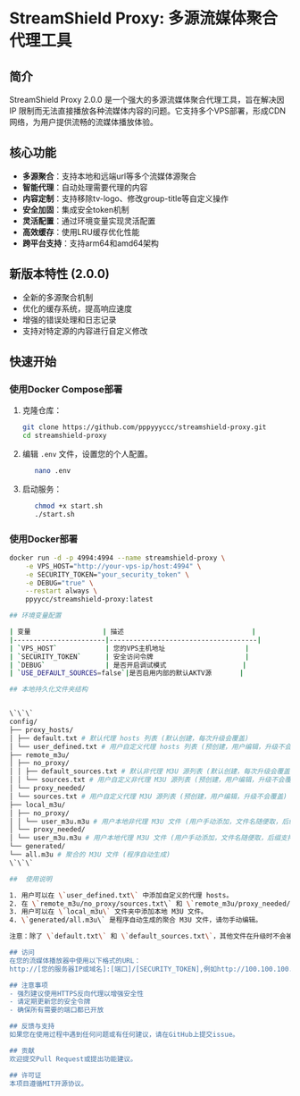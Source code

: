 # StreamShield Proxy: 多源流媒体聚合代理工具

## 简介
StreamShield Proxy 2.0.0 是一个强大的多源流媒体聚合代理工具，旨在解决因 IP 限制而无法直接播放各种流媒体内容的问题。它支持多个VPS部署，形成CDN网络，为用户提供流畅的流媒体播放体验。

## 核心功能
- **多源聚合**：支持本地和远端url等多个流媒体源聚合
- **智能代理**：自动处理需要代理的内容
- **内容定制**：支持移除tv-logo、修改group-title等自定义操作
- **安全加固**：集成安全token机制
- **灵活配置**：通过环境变量实现灵活配置
- **高效缓存**：使用LRU缓存优化性能
- **跨平台支持**：支持arm64和amd64架构

## 新版本特性 (2.0.0)
- 全新的多源聚合机制
- 优化的缓存系统，提高响应速度
- 增强的错误处理和日志记录
- 支持对特定源的内容进行自定义修改

## 快速开始

### 使用Docker Compose部署
1. 克隆仓库：
    ```bash
    git clone https://github.com/pppyyyccc/streamshield-proxy.git
    cd streamshield-proxy
    ```
2. 编辑 `.env` 文件，设置您的个人配置。
    ```bash
       nano .env
    ```
3. 启动服务：
    ```bash
       chmod +x start.sh
       ./start.sh
    ```
    
### 使用Docker部署
```bash
docker run -d -p 4994:4994 --name streamshield-proxy \
    -e VPS_HOST="http://your-vps-ip/host:4994" \
    -e SECURITY_TOKEN="your_security_token" \
    -e DEBUG="true" \
    --restart always \
    ppyycc/streamshield-proxy:latest

## 环境变量配置

| 变量                  | 描述                                |
|-----------------------|-------------------------------------|
| `VPS_HOST`            | 您的VPS主机地址                    |
| `SECURITY_TOKEN`      | 安全访问令牌                       |
| `DEBUG`               | 是否开启调试模式                   |
| `USE_DEFAULT_SOURCES=false`|是否启用内部的默认AKTV源       |

## 本地持久化文件夹结构


\`\`\`
config/
├── proxy_hosts/
│ ├── default.txt # 默认代理 hosts 列表 (默认创建，每次升级会覆盖)
│ └── user_defined.txt # 用户自定义代理 hosts 列表 (预创建，用户编辑，升级不会覆盖)
├── remote_m3u/
│ ├── no_proxy/
│ │ ├── default_sources.txt # 默认非代理 M3U 源列表 (默认创建，每次升级会覆盖)
│ │ └── sources.txt # 用户自定义非代理 M3U 源列表 (预创建，用户编辑，升级不会覆盖)
│ └── proxy_needed/
│ └── sources.txt # 用户自定义代理 M3U 源列表 (预创建，用户编辑，升级不会覆盖)
├── local_m3u/
│ ├── no_proxy/
│ │ └── user_m3u.m3u # 用户本地非代理 M3U 文件 (用户手动添加，文件名随便取，后缀支持m3u和txt)
│ └── proxy_needed/
│ └── user_m3u.m3u # 用户本地代理 M3U 文件 (用户手动添加，文件名随便取，后缀支持m3u和txt)
└── generated/
└── all.m3u # 聚合的 M3U 文件 (程序自动生成)
\`\`\`

##  使用说明

1. 用户可以在 \`user_defined.txt\` 中添加自定义的代理 hosts。
2. 在 \`remote_m3u/no_proxy/sources.txt\` 和 \`remote_m3u/proxy_needed/sources.txt\` 中添加远程 M3U 源。
3. 用户可以在 \`local_m3u\` 文件夹中添加本地 M3U 文件。
4. \`generated/all.m3u\` 是程序自动生成的聚合 M3U 文件，请勿手动编辑。

注意：除了 \`default.txt\` 和 \`default_sources.txt\`，其他文件在升级时不会被覆盖。" >

## 访问
在您的流媒体播放器中使用以下格式的URL：
http://[您的服务器IP或域名]:[端口]/[SECURITY_TOKEN],例如http://100.100.100.100:4994/your_security_token

## 注意事项
- 强烈建议使用HTTPS反向代理以增强安全性
- 请定期更新您的安全令牌
- 确保所有需要的端口都已开放

## 反馈与支持
如果您在使用过程中遇到任何问题或有任何建议，请在GitHub上提交issue。

## 贡献
欢迎提交Pull Request或提出功能建议。

## 许可证
本项目遵循MIT开源协议。
